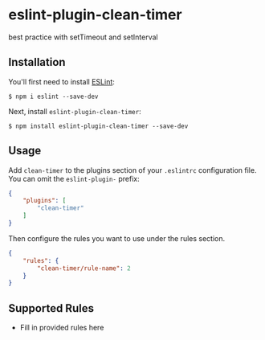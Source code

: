 # eslint-plugin-clean-timer

best practice with setTimeout and setInterval

## Installation

You'll first need to install [ESLint](http://eslint.org):

```
$ npm i eslint --save-dev
```

Next, install `eslint-plugin-clean-timer`:

```
$ npm install eslint-plugin-clean-timer --save-dev
```


## Usage

Add `clean-timer` to the plugins section of your `.eslintrc` configuration file. You can omit the `eslint-plugin-` prefix:

```json
{
    "plugins": [
        "clean-timer"
    ]
}
```


Then configure the rules you want to use under the rules section.

```json
{
    "rules": {
        "clean-timer/rule-name": 2
    }
}
```

## Supported Rules

* Fill in provided rules here





